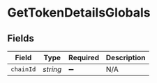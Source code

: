 # GetTokenDetailsGlobals

## Fields

| Field       | Type       | Required | Description |
| ----------- | ---------- | -------- | ----------- |
| `chainId` | *string* | ➖       | N/A         |
